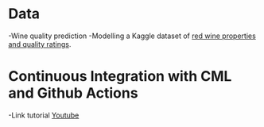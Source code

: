 # Data 
-Wine quality prediction
-Modelling a Kaggle dataset of [red wine properties and quality ratings](https://www.kaggle.com/uciml/red-wine-quality-cortez-et-al-2009). 
# Continuous Integration with CML and Github Actions
-Link tutorial [Youtube](https://www.youtube.com/watch?v=9I8X-3HIErc&list=PLjJWtyuv5yrqnFnY3Q5VLkGI6Vy-20ZRc&index=2)
